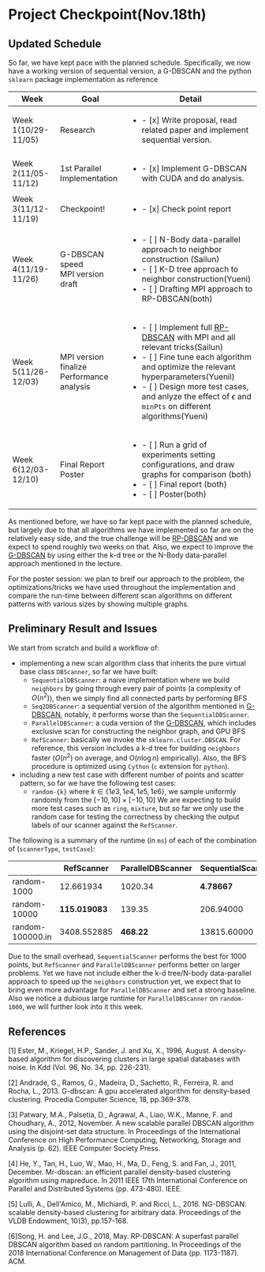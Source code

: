 # Project Checkpoint(Nov.18th)

## Updated Schedule
So far, we have kept pace with the planned schedule. Specifically, we now have a working version of sequential version, a G-DBSCAN and the python `sklearn` package implementation as reference

| Week| Goal| Detail|
|-----|-----|-------|
| Week 1(10/29-11/05) | Research | <ul> <li>- [x] Write proposal, read related paper and implement sequential version. </li> </ul> |
| Week 2(11/05-11/12) | 1st Parallel Implementation        | <ul> <li>- [x] Implement G-DBSCAN with CUDA and do analysis.</li></ul> |
| Week 3(11/12-11/19) | Checkpoint!         | <ul><li>- [x] Check point report</li> </ul>|
| Week 4(11/19-11/26) | G-DBSCAN speed <br> MPI version draft                       |  <ul><li>- [ ] N-Body data-parallel approach to neighbor construction (Sailun) </li> <li>- [ ] K-D tree approach to neighbor construction(Yueni)</li> </li><li>- [ ] Drafting MPI approach to RP-DBSCAN(both) </li></ul>               |
| Week 5(11/26-12/03) | MPI version finalize <br> Performance analysis               | <ul><li>- [ ] Implement full [RP-DBSCAN] with MPI and all relevant tricks(Sailun) </li><li>- [ ] Fine tune each algorithm and optimize the relevant hyperparameters(Yuenil) </li><li>- [ ] Design more test cases, and anlyze the effect of $\epsilon$ and `minPts` on different algorithms(Yueni)  </li></ul>|
| Week 6(12/03-12/10) | Final Report <br> Poster <br>  | <ul><li>- [ ] Run a grid of experiments setting configurations, and draw graphs for comparison (both) </li> <li>- [ ] Final report (both) </li> <li>- [ ] Poster(both) </li></ul> |



As mentioned before, we have so far kept pace with the planned schedule, but largely due to that all algorithms we have implemented so far are on the relatively easy side, and the true challenge will be [RP-DBSCAN] and we expect to spend roughly two weeks on that. Also, we expect to improve the [G-DBSCAN] by using either the k-d tree or the N-Body data-parallel approach mentioned in the lecture.

For the poster session: we plan to breif our approach to the problem, the optimizations/tricks we have used throughout the implementation and compare the run-time between different scan algorithms on different patterns with various sizes by showing multiple graphs.



## Preliminary Result and Issues
We start from scratch and build a workflow of:   

* implementing a new scan algorithm class that inherits the pure virtual base class `DBScanner`, so far we have built:
	* `SequentialDBScanner`: a naive implementation where we build `neighbors` by going through every pair of points (a complexity of $O(n^2)$), then we simply find all connected parts by performing BFS
	* `Seq2DBScanner`: a sequential version of the algorithm mentioned in [G-DBSCAN], notably, it performs worse than the `SequentialDBScanner`.
	* `ParallelDBScanner`: a cuda version of the [G-DBSCAN], which includes exclusive scan for constructing the neighbor graph, and GPU BFS
	* `RefScanner`: basically we invoke the `sklearn.cluster.DBSCAN`. For reference, this version includes a k-d tree for building `neighbors` faster ($O(n^2)$ on average, and $O(n\log n)$ empirically). Also, the BFS procedure is optimized using `Cython` (`c` extension for `python`).
* including a new test case with different number of points and scatter pattern, so far we have the following test cases:
	* `random-{k}` where $k \in \{1e3, 1e4, 1e5, 1e6\}$, we sample uniformly randomly from the $[-10,10] \times [-10, 10]$
	We are expecting to build more test cases such as `ring`, `mixture`, but so far we only use the random case for testing the correctness by checking the output labels of our scanner against the `RefScanner`.

The following is a summary of the runtime (in `ms`) of each of the combination of (`scannerType`, `testCase`):

|   |RefScanner | ParallelDBScanner | SequentialScanner | Seq2DBScanner |
|---|-----|-----|-----|------|    
|random-1000|12.661934| 1020.34|**4.78667**|12.2835|
|random-10000|**115.019083**|139.35|206.94000|454.4650|
|random-100000.in|3408.552885|**468.22**|13815.60000|40600.5000|

Due to the small overhead, `SequentialScanner` performs the best for 1000 points, but `RefScanner` and `ParallelDBScanner` performs better on larger problems. Yet we have not include either the k-d tree/N-body data-parallel approach to speed up the `neighbors` construction yet, we expect that to bring even more advantage for `ParallelDBScanner` and set a strong baseline.  
Also we notice a dubious large runtime for `ParallelDBScanner` on `random-1000`, we will further look into it this week.

## References

[dbscan]: https://www.aaai.org/Papers/KDD/1996/KDD96-037.pdf

\[1\] Ester, M., Kriegel, H.P., Sander, J. and Xu, X., 1996, August. A density-based algorithm for discovering clusters in large spatial databases with noise. In Kdd (Vol. 96, No. 34, pp. 226-231).

[g-dbscan]: https://www.sciencedirect.com/science/article/pii/S1877050913003438
\[2\] Andrade, G., Ramos, G., Madeira, D., Sachetto, R., Ferreira, R. and Rocha, L., 2013. G-dbscan: A gpu accelerated algorithm for density-based clustering. Procedia Computer Science, 18, pp.369-378.

[pds-dbscan]: https://ieeexplore.ieee.org/document/6468492
\[3\] Patwary, M.A., Palsetia, D., Agrawal, A., Liao, W.K., Manne, F. and Choudhary, A., 2012, November. A new scalable parallel DBSCAN algorithm using the disjoint-set data structure. In Proceedings of the International Conference on High Performance Computing, Networking, Storage and Analysis (p. 62). IEEE Computer Society Press.

[mr-dbscan]: https://ieeexplore.ieee.org/document/6121313
\[4\] He, Y., Tan, H., Luo, W., Mao, H., Ma, D., Feng, S. and Fan, J., 2011, December. Mr-dbscan: an efficient parallel density-based clustering algorithm using mapreduce. In 2011 IEEE 17th International Conference on Parallel and Distributed Systems (pp. 473-480). IEEE.

[ng-dbscan]: http://www.vldb.org/pvldb/vol10/p157-lulli.pdf
\[5\] Lulli, A., Dell'Amico, M., Michiardi, P. and Ricci, L., 2016. NG-DBSCAN: scalable density-based clustering for arbitrary data. Proceedings of the VLDB Endowment, 10(3), pp.157-168.

[rp-dbscan]: https://dm.kaist.ac.kr/lab/papers/sigmod18.pdf
\[6\]Song, H. and Lee, J.G., 2018, May. RP-DBSCAN: A superfast parallel DBSCAN algorithm based on random partitioning. In Proceedings of the 2018 International Conference on Management of Data (pp. 1173-1187). ACM.
